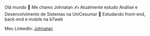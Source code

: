 Olá mundo 👋
Me chamo Johnatan
✍️ Atualmente estudo Análise e Desenvolvimento de Sistemas na UniCesumar
🌱 Estudando front-end, back-end e mobile na b7web

Meu LinkedIn: <a href=“https://www.linkedin.com/in/johnatan-da-silva-domingues-367951216/“>Johnatan</a>
